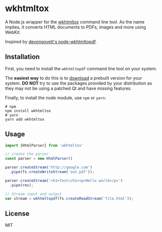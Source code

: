 # wkhtmltox

A Node.js wrapper for the [wkhtmltox](http://wkhtmltopdf.org/) command line tool.  As the name implies, 
it converts HTML documents to PDFs, images and more using WebKit.

Inspired by [devongovett's node-wkhtmltopdf](https://github.com/devongovett/node-wkhtmltopdf/).

## Installation

First, you need to install the `wkhtmltopdf` command line tool on your system.

The **easiest way** to do this is to
[download](http://wkhtmltopdf.org/downloads.html#stable) a prebuilt version for your system.  **DO NOT** try to use
the packages provided by your distribution as they may not be using a patched Qt and have missing features.

Finally, to install the node module, use `npm` or `yarn`:

```
# npm
npm install wkhtmltox
# yarn
yarn add wkhtmltox
```

## Usage

```typescript
import {HtmlParser} from 'wkhtmltox'

// create the parser
const parser = new HtmlParser()

parser.createStream('http://google.com')
  .pipe(fs.createWriteStream('out.pdf'));

parser.createStream('<h1>Test</h1><p>Hello world</p>')
  .pipe(res);

// Stream input and output
var stream = wkhtmltopdf(fs.createReadStream('file.html'));
```

## License

MIT
